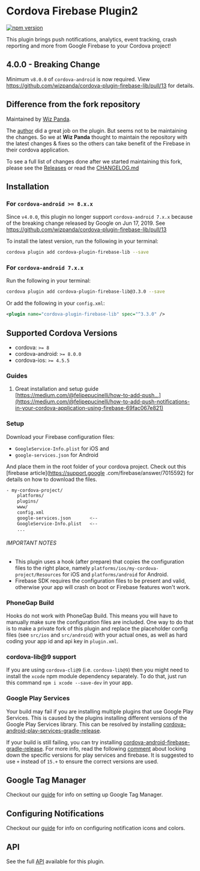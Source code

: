 # Cordova Firebase Plugin2

[![npm version](https://badge.fury.io/js/cordova-plugin-firebase-lib.svg)](https://badge.fury.io/js/cordova-plugin-firebase-lib)

This plugin brings push notifications, analytics, event tracking, crash reporting and more from Google Firebase to your Cordova project!

## 4.0.0 - Breaking Change

Minimum `v8.0.0` of `cordova-android` is now required. View https://github.com/wizpanda/cordova-plugin-firebase-lib/pull/13 for details.

## Difference from the fork repository

Maintained by [Wiz Panda](https://www.wizpanda.com/).

The [author](https://github.com/arnesson) did a great job on the plugin. But seems not to be maintaining the changes. So we at **Wiz Panda**
thought to maintain the repository with the latest changes & fixes so the others can take benefit of the Firebase in their cordova 
application.

To see a full list of changes done after we started maintaining this fork, please see the [Releases](https://github.com/wizpanda/cordova-plugin-firebase-lib/releases)
or read the [CHANGELOG.md](https://github.com/wizpanda/cordova-plugin-firebase-lib/blob/master/CHANGELOG.md#v300)

## Installation

### For `cordova-android >= 8.x.x`

Since `v4.0.0`, this plugin no longer support `cordova-android 7.x.x` because of the breaking change released by Google on Jun 17, 2019. 
See https://github.com/wizpanda/cordova-plugin-firebase-lib/pull/13

To install the latest version, run the following in your terminal:

```bash
cordova plugin add cordova-plugin-firebase-lib --save
```

### For `cordova-android 7.x.x`

Run the following in your terminal:

```bash
cordova plugin add cordova-plugin-firebase-lib@3.3.0 --save
```

Or add the following in your `config.xml`:

```xml
<plugin name="cordova-plugin-firebase-lib" spec="^3.3.0" />
```

## Supported Cordova Versions

- cordova: `>= 8`
- cordova-android: `>= 8.0.0`
- cordova-ios: `>= 4.5.5`

### Guides

1. Great installation and setup guide [https://medium.com/@felipepucinelli/how-to-add-push...](https://medium.com/@felipepucinelli/how-to-add-push-notifications-in-your-cordova-application-using-firebase-69fac067e821)

### Setup

Download your Firebase configuration files:

* `GoogleService-Info.plist` for iOS and
* `google-services.json` for Android

And place them in the root folder of your cordova project. Check out this [firebase article](https://support.google
.com/firebase/answer/7015592) for details on how to download the files.

```bash
- my-cordova-project/
    platforms/
    plugins/
    www/
    config.xml
    google-services.json       <--
    GoogleService-Info.plist   <--
    ...
```

###### IMPORTANT NOTES
- This plugin uses a hook (after prepare) that copies the configuration files to the right place, namely 
`platforms/ios/my-cordova-project/Resources` for iOS and `platforms/android` for Android.
- Firebase SDK requires the configuration files to be present and valid, otherwise your app will crash on boot or Firebase features won't work.

### PhoneGap Build
Hooks do not work with PhoneGap Build. This means you will have to manually make sure the configuration files are included. One way to do that is to make a private fork of this plugin and replace the placeholder config files (see `src/ios` and `src/android`) with your actual ones, as well as hard coding your app id and api key in `plugin.xml`.

### cordova-lib@9 support
If you are using `cordova-cli@9` (i.e. `cordova-lib@9`) then you might need to install the `xcode` npm module dependency separately. To 
do that, just run this command `npm i xcode --save-dev` in your app.

### Google Play Services
Your build may fail if you are installing multiple plugins that use Google Play Services.  This is caused by the plugins installing different versions of the Google Play Services library.  This can be resolved by installing [cordova-android-play-services-gradle-release](https://github.com/dpa99c/cordova-android-play-services-gradle-release).

If your build is still failing, you can try installing [cordova-android-firebase-gradle-release](https://github.com/dpa99c/cordova-android-firebase-gradle-release).  For more info, read the following [comment](https://github.com/dpa99c/cordova-plugin-request-location-accuracy/issues/50#issuecomment-390025013) about locking down the specific versions for play services and firebase. It is suggested to use `+` instead of `15.+` to ensure the correct versions are used.

## Google Tag Manager

Checkout our [guide](docs/GOOGLE_TAG_MANAGER.md) for info on setting up Google Tag Manager.

## Configuring Notifications

Checkout our [guide](docs/NOTIFICATIONS.md) for info on configuring notification icons and colors.

## API

See the full [API](docs/API.md) available for this plugin.
